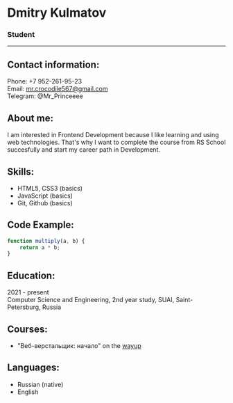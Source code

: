 # Dmitry Kulmatov
### Student
***
## Contact information:
Phone: +7 952-261-95-23  
Email: mr.crocodile567@gmail.com  
Telegram: @Mr_Princeeee  

## About me:
I am interested in Frontend Development because I like learning and using web technologies. That's why I want to complete the course from RS School succesfully and start my career path in Development. 

## Skills:
* HTML5, CSS3 (basics)
* JavaScript (basics)
* Git, Github (basics)

## Code Example:
```javascript
function multiply(a, b) {
	return a * b;
}
```
## Education:
2021 - present   
Computer Science and Engineering, 2nd year study, SUAI, Saint-Petersburg, Russia

## Courses:
* "Веб-верстальщик: начало" on the [wayup](https://wayup.in/about)

## Languages:
* Russian (native)
* English